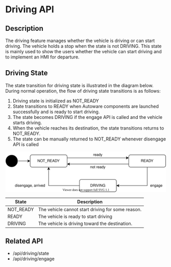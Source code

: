 # Driving API

## Description

The driving feature manages whether the vehicle is driving or can start driving.
The vehicle holds a stop when the state is not DRIVING.
This state is mainly used to show the users whether the vehicle can start driving and to implement an HMI for departure.

## Driving State

The state transition for driving state is illustrated in the diagram below.
During normal operation, the flow of driving state transitions is as follows:

1. Driving state is initialized as NOT_READY
2. State transitions to READY when Autoware components are launched successfully and is ready to start driving.
3. The state becomes DRIVING if the engage API is called and the vehicle starts driving.
4. When the vehicle reaches its destination, the state transitions returns to NOT_READY.
5. The state can be manually returned to NOT_READY whenever disengage API is called

![driving-state](./driving-state.drawio.svg)

| State     | Description                                       |
| --------- | ------------------------------------------------- |
| NOT_READY | The vehicle cannot start driving for some reason. |
| READY     | The vehicle is ready to start driving             |
| DRIVING   | The vehicle is driving toward the destination.    |

## Related API

- /api/driving/state
- /api/driving/engage
